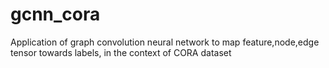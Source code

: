 # gcnn_cora
Application of graph convolution neural network to map feature,node,edge tensor towards labels, in the context of CORA dataset
